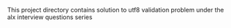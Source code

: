 This project directory contains solution to utf8 validation problem under the alx interview questions series
